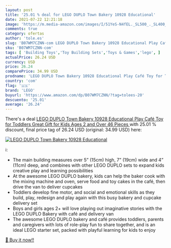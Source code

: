 ```yaml
---
layout: post
title: '25.01 % deal for LEGO DUPLO Town Bakery 10928 Educational'
date: 2021-07-22 12:21:18
image: 'https://m.media-amazon.com/images/I/51YeS-N4fEL._SL500_._SL400_.jpg'
comments: true
category: ofertas
author: 'tole.es'
slug: 'B07WM7CZNN-com LEGO DUPLO Town Bakery 10928 Educational Play Café Toy...'
sku: 'B07WM7CZNN-com'
tags: [ 'Building Toys','Toy Building Sets','Toys & Games','lego', ]
actualPrice: 26.24 USD
currency: USD
price: 26.24
comparePrice: 34.99 USD
prodname: 'LEGO DUPLO Town Bakery 10928 Educational Play Café Toy for Toddlers  Great Gift for Kids Ages 2 and Over  46 Pieces '
country: 'com'
flag: '🇺🇸'
brand: 'LEGO'
buyurl: 'https://www.amazon.com/dp/B07WM7CZNN/?tag=tolees-20'
descuento: '25.01'
average: '26.24'
---
```


There's a deal [LEGO DUPLO Town Bakery 10928 Educational Play Café Toy for Toddlers  Great Gift for Kids Ages 2 and Over  46 Pieces ](https://www.amazon.com/dp/B07WM7CZNN/?tag=tolees-20)  with  25.01 % discount, final price tag of  26.24 USD (original: 34.99 USD) here:

[![LEGO DUPLO Town Bakery 10928 Educational](https://m.media-amazon.com/images/I/51YeS-N4fEL._SL500_._SL400_.jpg)](https://www.amazon.com/dp/B07WM7CZNN/?tag=tolees-20)

ℹ️:

- The main building measures over 5” (15cm) high, 7” (19cm) wide and 4” (11cm) deep, and combines with other LEGO DUPLO sets to expand kids creative play and learning possibilities
- At the awesome LEGO DUPLO bakery, kids can help the baker cook with the mixing machine and oven, serve food and toy cakes in the café, then drive the van to deliver cupcakes
- Toddlers develop fine motor, and social and emotional skills as they build, play, redesign and play again with this busy bakery and cupcake delivery set
- Boys and girls ages 2+ will love playing out imaginative stories with the LEGO DUPLO Bakery with café and delivery van
- The awesome LEGO DUPLO bakery and café provides toddlers, parents and caregivers with lots of role-play fun to share together, and is an ideal LEGO starter set, packed with playful learning for kids to enjoy

[🛒 Buy it now!!](https://www.amazon.com/dp/B07WM7CZNN/?tag=tolees-20)
